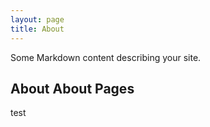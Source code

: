 ```yaml
---
layout: page
title: About
---
```


Some Markdown content describing your site.

## About About Pages
test
